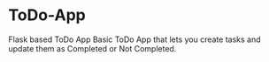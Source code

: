 # ToDo-App
Flask based ToDo App 
Basic ToDo App that lets you create tasks and update them as Completed or Not Completed.
